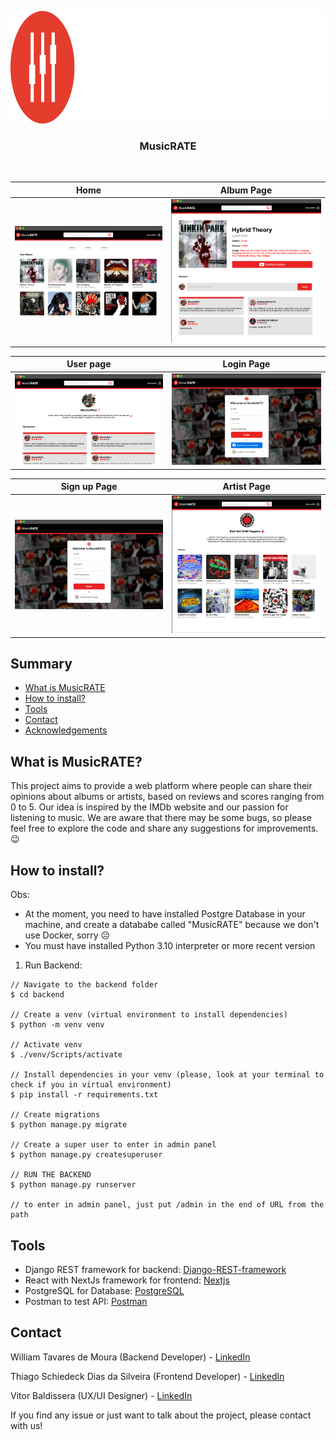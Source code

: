 <p align="center">
  <a href="https://github.com/MestreWil/unisenac-full-stack-project/blob/main/Vector.png">
    <img src="Vector.png" alt="Logo" width="650" height="180">
  </a>

<h3 align="center">MusicRATE</h3>
<br>

Home    |      Album Page
:-------------------------:|:-------------------------:
![](https://github.com/MestreWil/unisenac-full-stack-project/blob/main/shoots/Captura%20de%20tela%202024-07-26%20201327.png) | ![](https://github.com/MestreWil/unisenac-full-stack-project/blob/main/shoots/Captura%20de%20tela%202024-07-26%20201310.png)

User page   |   Login Page
:-------------------------:|:-------------------------:
![](https://github.com/MestreWil/unisenac-full-stack-project/blob/main/shoots/Captura%20de%20tela%202024-07-26%20201341.png) | ![](https://github.com/MestreWil/unisenac-full-stack-project/blob/main/shoots/Captura%20de%20tela%202024-07-26%20201352.png)


Sign up Page  |   Artist Page
:-------------------------:|:-------------------------:
![](https://github.com/MestreWil/unisenac-full-stack-project/blob/main/shoots/Captura%20de%20tela%202024-07-26%20201403.png) | ![](https://github.com/MestreWil/unisenac-full-stack-project/blob/main/shoots/Captura%20de%20tela%202024-07-26%20203301.png)


## Summary
* [What is MusicRATE](#what-is-musicrate)
* [How to install?](#how-to-install)
* [Tools](#tools)
* [Contact](#contact)
* [Acknowledgements](#acknowledgements)

## What is MusicRATE?
This project aims to provide a web platform where people can share their opinions about albums or artists, based on reviews and scores ranging from 0 to 5. Our idea is inspired by the IMDb website and our passion for listening to music. We are aware that there may be some bugs, so please feel free to explore the code and share any suggestions for improvements. 😉

## How to install?
Obs: 
- At the moment, you need to have installed Postgre Database in your machine, and create a datababe called "MusicRATE" because we don't use Docker, sorry ☹️
- You must have installed Python 3.10 interpreter or more recent version
1. Run Backend:
```
// Navigate to the backend folder
$ cd backend

// Create a venv (virtual environment to install dependencies)
$ python -m venv venv

// Activate venv
$ ./venv/Scripts/activate

// Install dependencies in your venv (please, look at your terminal to check if you in virtual environment)
$ pip install -r requirements.txt

// Create migrations
$ python manage.py migrate

// Create a super user to enter in admin panel
$ python manage.py createsuperuser

// RUN THE BACKEND
$ python manage.py runserver

// to enter in admin panel, just put /admin in the end of URL from the path
```

## Tools
* Django REST framework for backend: [Django-REST-framework](https://www.django-rest-framework.org/)
* React with NextJs framework for frontend: [Nextjs](https://nextjs.org/)
* PostgreSQL for Database: [PostgreSQL](https://www.postgresql.org/)
* Postman to test API: [Postman](https://www.postman.com/)

## Contact
William Tavares de Moura (Backend Developer) - [LinkedIn](https://www.linkedin.com/in/william-tavares-de-moura/)

Thiago Schiedeck Dias da Silveira (Frontend Developer) - [LinkedIn](https://www.linkedin.com/in/thiago-schiedeck-dias-da-silveira-9943321b3/)

Vitor Baldissera (UX/UI Designer) - [LinkedIn](https://www.linkedin.com/in/vitor-baldissera-b45819214/) 

If you find any issue or just want to talk about the project, please contact with us!

